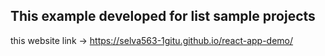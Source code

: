 ## This example developed for list sample projects
this website link ->  https://selva563-1gitu.github.io/react-app-demo/
